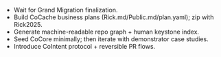 - Wait for Grand Migration finalization.
- Build CoCache business plans (Rick.md/Public.md/plan.yaml); zip with Rick2025.
- Generate machine-readable repo graph + human keystone index.
- Seed CoCore minimally; then iterate with demonstrator case studies.
- Introduce CoIntent protocol + reversible PR flows.

